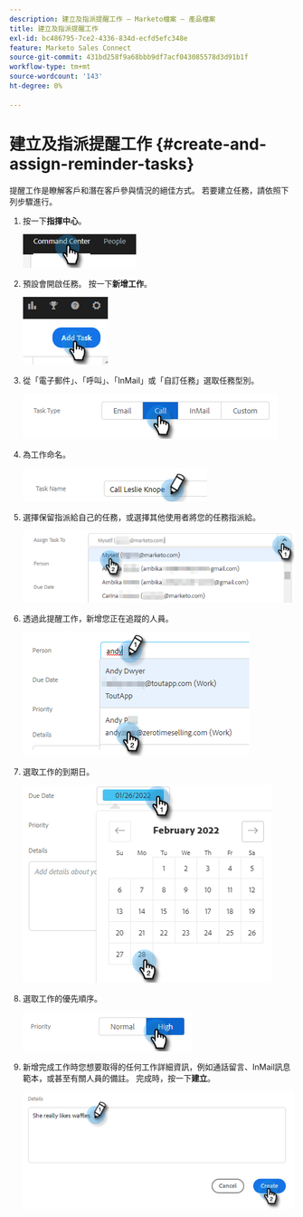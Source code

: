 ```yaml
---
description: 建立及指派提醒工作 — Marketo檔案 — 產品檔案
title: 建立及指派提醒工作
exl-id: bc486795-7ce2-4336-834d-ecfd5efc348e
feature: Marketo Sales Connect
source-git-commit: 431bd258f9a68bbb9df7acf043085578d3d91b1f
workflow-type: tm+mt
source-wordcount: '143'
ht-degree: 0%

---
```


# 建立及指派提醒工作 {#create-and-assign-reminder-tasks}

提醒工作是瞭解客戶和潛在客戶參與情況的絕佳方式。 若要建立任務，請依照下列步驟進行。

1. 按一下&#x200B;**指揮中心**。

   ![](assets/create-and-assign-reminder-tasks-1.png)

1. 預設會開啟任務。 按一下&#x200B;**新增工作**。

   ![](assets/create-and-assign-reminder-tasks-2.png)

1. 從「電子郵件」、「呼叫」、「InMail」或「自訂任務」選取任務型別。

   ![](assets/create-and-assign-reminder-tasks-3.png)

1. 為工作命名。

   ![](assets/create-and-assign-reminder-tasks-4.png)

1. 選擇保留指派給自己的任務，或選擇其他使用者將您的任務指派給。

   ![](assets/create-and-assign-reminder-tasks-5.png)

1. 透過此提醒工作，新增您正在追蹤的人員。

   ![](assets/create-and-assign-reminder-tasks-6.png)

1. 選取工作的到期日。

   ![](assets/create-and-assign-reminder-tasks-7.png)

1. 選取工作的優先順序。

   ![](assets/create-and-assign-reminder-tasks-8.png)

1. 新增完成工作時您想要取得的任何工作詳細資訊，例如通話留言、InMail訊息範本，或甚至有關人員的備註。 完成時，按一下&#x200B;**建立**。

   ![](assets/create-and-assign-reminder-tasks-9.png)

